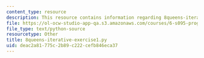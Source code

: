 ```yaml
---
content_type: resource
description: This resource contains information regarding 8queens-iterative-exercise1.py.
file: https://ol-ocw-studio-app-qa.s3.amazonaws.com/courses/6-s095-programming-for-the-puzzled-january-iap-2018/deac2a81775c2b89c222cefb846eca37_8queens-iterative-exercise1.py
file_type: text/python-source
resourcetype: Other
title: 8queens-iterative-exercise1.py
uid: deac2a81-775c-2b89-c222-cefb846eca37
---
```

